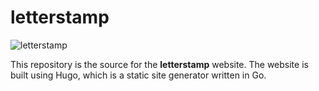 # letterstamp 

![letterstamp](https://letterstamp.com/favicon.png)

This repository is the source for the **letterstamp** website. The website is built using Hugo, which is a static site generator written in Go.
